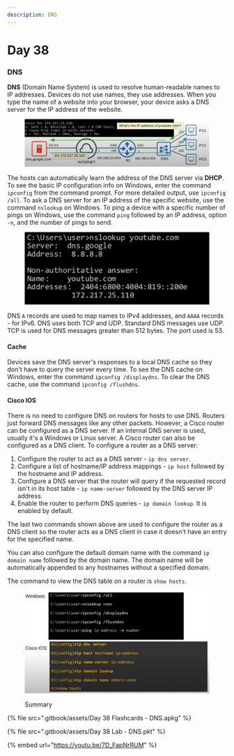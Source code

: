 ```yaml
---
description: DNS
---
```


# Day 38

### DNS

**DNS** (Domain Name System) is used to resolve human-readable names to IP addresses. Devices do not use names, they use addresses. When you type the name of a website into your browser, your device asks a DNS server for the IP address of the website.

<figure><img src=".gitbook/assets/image (4).png" alt="dns demo" width="563"><figcaption></figcaption></figure>

The hosts can automatically learn the address of the DNS server via **DHCP**. To see the basic IP configuration info on Windows, enter the command `ipconfig` from the command prompt. For more detailed output, use `ipconfig /all`. To ask a DNS server for an IP address of the specific website, use the command `nslookup` on Windows. To ping a device with a specific number of pings on Windows, use the command `ping` followed by an IP address, option `-n`, and the number of pings to send.

<figure><img src=".gitbook/assets/image (1) (1) (1).png" alt="nslookup demo" width="563"><figcaption></figcaption></figure>

DNS `A` records are used to map names to IPv4 addresses, and `AAAA` records - for IPv6. DNS uses both TCP and UDP. Standard DNS messages use UDP. TCP is used for DNS messages greater than 512 bytes. The port used is 53.

#### Cache

Devices save the DNS server's responses to a local DNS cache so they don't have to query the server every time. To see the DNS cache on Windows, enter the command `ipconfig /displaydns`. To clear the DNS cache, use the command `ipconfig /flushdns`.

#### Cisco IOS

There is no need to configure DNS on routers for hosts to use DNS. Routers just forward DNS messages like any other packets. However, a Cisco router can be configured as a DNS server. If an internal DNS server is used, usually it's a Windows or Linux server. A Cisco router can also be configured as a DNS client. To configure a router as a DNS server:

1. Configure the router to act as a DNS server - `ip dns server`.
2. Configure a list of hostname/IP address mappings - `ip host` followed by the hostname and IP address.
3. Configure a DNS server that the router will query if the requested record isn't in its host table - `ip name-server` followed by the DNS server IP address.
4. Enable the router to perform DNS queries - `ip domain lookup`. It is enabled by default.

The last two commands shown above are used to configure the router as a DNS client so the router acts as a DNS client in case it doesn't have an entry for the specified name.&#x20;

You can also configure the default domain name with the command `ip domain name` followed by the domain name. The domain name will be automatically appended to any hostnames without a specified domain.&#x20;

The command to view the DNS table on a router is `show hosts`.

<figure><img src=".gitbook/assets/image (2) (1) (1).png" alt="summary" width="563"><figcaption><p>Summary</p></figcaption></figure>

{% file src=".gitbook/assets/Day 38 Flashcards - DNS.apkg" %}

{% file src=".gitbook/assets/Day 38 Lab - DNS.pkt" %}

{% embed url="https://youtu.be/7D_FapNrRUM" %}
